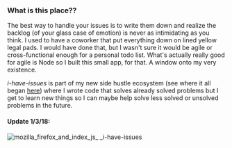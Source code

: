 ### What is this place??

The best way to handle your issues is to write them down and realize the backlog (of your glass case of emotion) is never as intimidating as you think. I used to have a coworker that put everything down on lined yellow legal pads. I would have done that, but I wasn't sure it would be agile or cross-functional enough for a personal todo list. What's actually really good for agile is Node so I built this small app, for that. A window onto my very existence.

_i-have-issues_ is part of my new side hustle ecosystem (see where it all began [here](https://medium.com/@internetross/my-first-side-hustle-project-for-no-money-but-skills-building-and-excuse-to-medium-a-goodreads-577244629208)) where I wrote code that solves already solved problems but I get to learn new things so I can maybe help solve less solved or unsolved problems in the future.   

#### Update 1/3/18:

![mozilla_firefox_and_index_js_ _i-have-issues](https://user-images.githubusercontent.com/5185/34541854-c13fd17e-f08e-11e7-8ba3-25eb977d63c3.jpg)
